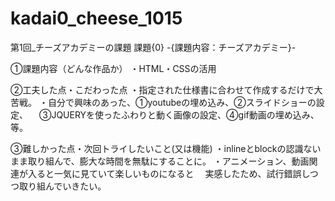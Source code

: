 # kadai0_cheese_1015
第1回_チーズアカデミーの課題
課題{0} -{課題内容：チーズアカデミー}-

①課題内容（どんな作品か）
・HTML・CSSの活用

②工夫した点・こだわった点
・指定された仕様書に合わせて作成するだけで大苦戦。
・自分で興味のあった、①youtubeの埋め込み、②スライドショーの設定、
　③JQUERYを使ったふわりと動く画像の設定、④gif動画の埋め込み、等。

③難しかった点・次回トライしたいこと(又は機能)
・inlineとblockの認識ないまま取り組んで、膨大な時間を無駄にすることに。
・アニメーション、動画関連が入ると一気に見ていて楽しいものになると
　実感したため、試行錯誤しつつ取り組んでいきたい。



